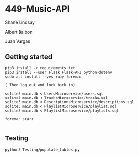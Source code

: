 # 449-Music-API
Shane Lindsay

Albert Balbon

Juan Vargas

## Getting started

```
pip3 install -r requirements.txt
pip3 install --user Flask Flask-API python-dotenv
sudo apt install --yes ruby-foreman

( Then log out and lock back in)

sqlite3 main.db < UsersMicroservice/users.sql
sqlite3 main.db < TracksMicroservice/tracks.sql
sqlite3 main.db < DescriptionsMicroservice/descriptions.sql
sqlite3 main.db < PlaylistMicroservice/playlist.sql
sqlite3 main.db < PlaylistMicroservice/playlists.sql

foreman start


```

## Testing

```
python3 Testing/populate_tables.py 
```
